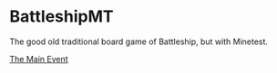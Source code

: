 # BattleshipMT

The good old traditional board game of Battleship, but with Minetest.

[The Main Event](https://forum.minetest.net/viewtopic.php?f=18&t=27512)

